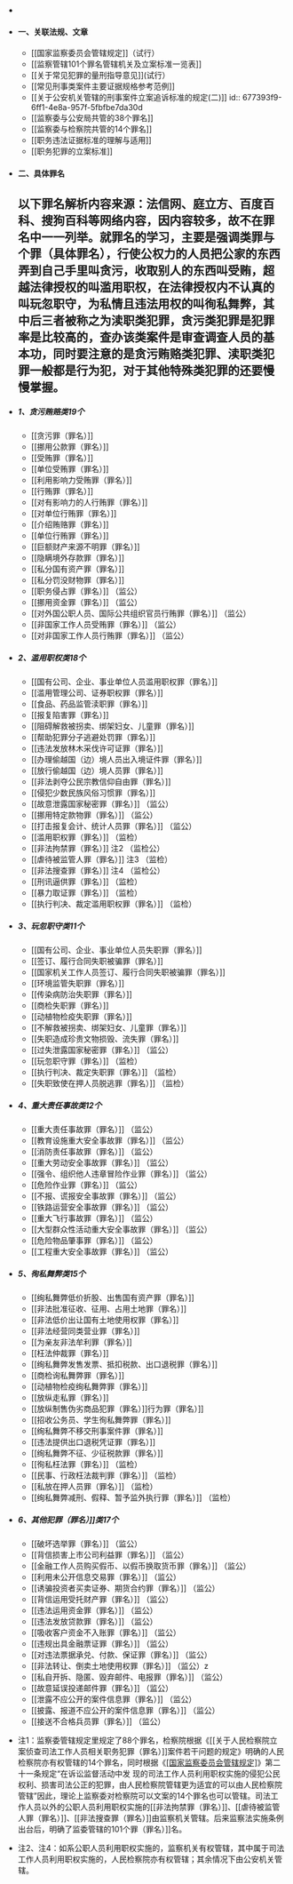 -
- #### 一、关联法规、文章
	- [[国家监察委员会管辖规定]]（试行）
	- [[监察管辖101个罪名管辖机关及立案标准一览表]]
	- [[关于常见犯罪的量刑指导意见]](试行）
	- [[常见刑事类案件主要证据规格参考范例]]
	- [[关于公安机关管辖的刑事案件立案追诉标准的规定(二)]]
	  id:: 677393f9-6ff1-4e8a-957f-5fbfbe7da30d
	- [[监察委与公安局共管的38个罪名]]
	- [[监察委与检察院共管的14个罪名]]
	- [[职务违法证据标准的理解与适用]]
	- [[职务犯罪的立案标准]]
- #### 二、具体罪名
  
  以下罪名解析内容来源：法信网、庭立方、百度百科、搜狗百科等网络内容，因内容较多，故不在罪名中一一列举。就罪名的学习，主要是强调类罪与个罪（具体罪名），行使公权力的人员把公家的东西弄到自己手里叫贪污，收取别人的东西叫受贿，超越法律授权的叫滥用职权，在法律授权内不认真的叫玩忽职守，为私情且违法用权的叫徇私舞弊，其中后三者被称之为渎职类犯罪，贪污类犯罪是犯罪率是比较高的，查办该类案件是审查调查人员的基本功，同时要注意的是贪污贿赂类犯罪、渎职类犯罪一般都是行为犯，对于其他特殊类犯罪的还要慢慢掌握。
  -
- ##### 1、贪污贿赂类19个
	- [[贪污罪（罪名）]]
	- [[挪用公款罪（罪名）]]
	- [[受贿罪（罪名）]]
	- [[单位受贿罪（罪名）]]
	- [[利用影响力受贿罪（罪名）]]
	- [[行贿罪（罪名）]]
	- [[对有影响力的人行贿罪（罪名）]]
	- [[对单位行贿罪（罪名）]]
	- [[介绍贿赂罪（罪名）]]
	- [[单位行贿罪（罪名）]]
	- [[巨额财产来源不明罪（罪名）]]
	- [[隐瞒境外存款罪（罪名）]]
	- [[私分国有资产罪（罪名）]]
	- [[私分罚没财物罪（罪名）]]
	- [[职务侵占罪（罪名）]]  （监公）
	- [[挪用资金罪（罪名）]]  （监公）
	- [[对外国公职人员、国际公共组织官员行贿罪（罪名）]]  （监公）
	- [[非国家工作人员受贿罪（罪名）]]  （监公）
	- [[对非国家工作人员行贿罪（罪名）]]   （监公）
- ##### 2、滥用职权类18个
	- [[国有公司、企业、事业单位人员滥用职权罪（罪名）]]
	- [[滥用管理公司、证券职权罪（罪名）]]
	- [[食品、药品监管渎职罪（罪名）]]
	- [[报复陷害罪（罪名）]]
	- [[阻碍解救被拐卖、绑架妇女、儿童罪（罪名）]]
	- [[帮助犯罪分子逃避处罚罪（罪名）]]
	- [[违法发放林木采伐许可证罪（罪名）]]
	- [[办理偷越国（边）境人员出入境证件罪（罪名）]]
	- [[放行偷越国（边）境人员罪（罪名）]]
	- [[非法剥夺公民宗教信仰自由罪（罪名）]]
	- [[侵犯少数民族风俗习惯罪（罪名）]]
	- [[故意泄露国家秘密罪（罪名）]]  （监公）
	- [[挪用特定款物罪（罪名）]]  （监公）
	- [[打击报复会计、统计人员罪（罪名）]]  （监公）
	- [[滥用职权罪（罪名）]]  （监检）
	- [[非法拘禁罪（罪名）]] 注2 （监检公）
	- [[虐待被监管人罪（罪名）]] 注3  （监检）
	- [[非法搜查罪（罪名）]] 注4 （监检公）
	- [[刑讯逼供罪（罪名）]]  （监检）
	- [[暴力取证罪（罪名）]]  （监检）
	- [[执行判决、裁定滥用职权罪（罪名）]]  （监检）
- ##### 3、玩忽职守类11个
	- [[国有公司、企业、事业单位人员失职罪（罪名）]]
	- [[签订、履行合同失职被骗罪（罪名）]]
	- [[国家机关工作人员签订、履行合同失职被骗罪（罪名）]]
	- [[环境监管失职罪（罪名）]]
	- [[传染病防治失职罪（罪名）]]
	- [[商检失职罪（罪名）]]
	- [[动植物检疫失职罪（罪名）]]
	- [[不解救被拐卖、绑架妇女、儿童罪（罪名）]]
	- [[失职造成珍贵文物损毁、流失罪（罪名）]]
	- [[过失泄露国家秘密罪（罪名）]]  （监公）
	- [[玩忽职守罪（罪名）]]  （监检）
	- [[执行判决、裁定失职罪（罪名）]]  （监检）
	- [[失职致使在押人员脱逃罪（罪名）]]   （监检）
- ##### 4、重大责任事故类12个
	- [[重大责任事故罪（罪名）]]  （监公）
	- [[教育设施重大安全事故罪（罪名）]]  （监公）
	- [[消防责任事故罪（罪名）]]  （监公）
	- [[重大劳动安全事故罪（罪名）]]  （监公）
	- [[强令、组织他人违章冒险作业罪（罪名）]]  （监公）
	- [[危险作业罪（罪名）]]  （监公）
	- [[不报、谎报安全事故罪（罪名）]]  （监公）
	- [[铁路运营安全事故罪（罪名）]]  （监公）
	- [[重大飞行事故罪（罪名）]]  （监公）
	- [[大型群众性活动重大安全事故罪（罪名）]]  （监公）
	- [[危险物品肇事罪（罪名）]]  （监公）
	- [[工程重大安全事故罪（罪名）]]  （监公）
- ##### 5、徇私舞弊类15个
	- [[绚私舞弊低价折股、出售国有资产罪（罪名）]]
	- [[非法批准征收、征用、占用土地罪（罪名）]]
	- [[非法低价出让国有土地使用权罪（罪名）]]
	- [[非法经营同类营业罪（罪名）]]
	- [[为亲友非法牟利罪（罪名）]]
	- [[枉法仲裁罪（罪名）]]
	- [[绚私舞弊发售发票、抵扣税款、出口退税罪（罪名）]]
	- [[商检询私舞弊罪（罪名）]]
	- [[动植物检疫绚私舞弊罪（罪名）]]
	- [[放纵走私罪（罪名）]]
	- [[放纵制售伪劣商品犯罪（罪名）]]行为罪（罪名）]]
	- [[招收公务员、学生徇私舞弊罪（罪名）]]
	- [[绚私舞弊不移交刑事案件罪（罪名）]]
	- [[违法提供出口退税凭证罪（罪名）]]
	- [[绚私舞弊不征、少征税款罪（罪名）]]
	- [[徇私枉法罪（罪名）]]  （监检）
	- [[民事、行政枉法裁判罪（罪名）]]  （监检）
	- [[私放在押人员罪（罪名）]]  （监检）
	- [[绚私舞弊减刑、假释、暂予监外执行罪（罪名）]]  （监检）
- ##### 6、其他犯罪（罪名）]]类17个
	- [[破坏选举罪（罪名）]]  （监公）
	- [[背信损害上市公司利益罪（罪名）]]  （监公）
	- [[金融工作人员购买假币、以假币换取货币罪（罪名）]]  （监公）
	- [[利用未公开信息交易罪（罪名）]]  （监公）
	- [[诱骗投资者买卖证券、期货合约罪（罪名）]]  （监公）
	- [[背信运用受托财产罪（罪名）]]  （监公）
	- [[违法运用资金罪（罪名）]]  （监公）
	- [[违法发放贷款罪（罪名）]]  （监公）
	- [[吸收客户资金不入账罪（罪名）]]  （监公）
	- [[违规出具金融票证罪（罪名）]]  （监公）
	- [[对违法票据承兑、付款、保证罪（罪名）]]  （监公）
	- [[非法转让、倒卖土地使用权罪（罪名）]]  （监公）z
	- [[私自开拆、隐匿、毁弃邮件、电报罪（罪名）]]  （监公）
	- [[故意延误投递邮件罪（罪名）]]  （监公）
	- [[泄露不应公开的案件信息罪（罪名）]]  （监公）
	- [[披露、报道不应公开的案件信息罪（罪名）]]  （监公）
	- [[接送不合格兵员罪（罪名）]]   （监公）
- 注1：监察委管辖规定里规定了88个罪名，检察院根据《[[关于人民检察院立案侦查司法工作人员相关职务犯罪（罪名）]]案件若干问题的规定》明确的人民检察院亦有权管辖的14个罪名，同时根据《[[国家监察委员会管辖规定]](试行)》第二十一条规定“在诉讼监督活动中发 现的司法工作人员利用职权实施的侵犯公民权利、损害司法公正的犯罪，由人民检察院管辖更为适宜的可以由人民检察院管辖”因此，理论上监察委对检察院可以文案的14个罪名也可以管辖。司法工作人员以外的公职人员利用职权实施的[[非法拘禁罪（罪名）]]、[[虐待被监管人罪（罪名）]]、[[非法搜查罪（罪名）]]由监察机关管辖。后来监察法实施条例出台后，明确了监委管辖的101个罪（罪名）]]名。
- 注2、注4：如系公职人员利用职权实施的，监察机关有权管辖，其中属于司法工作人员利用职权实施的，人民检察院亦有权管辖；其余情况下由公安机关管辖。